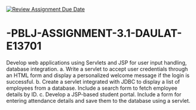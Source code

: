 [![Review Assignment Due Date](https://classroom.github.com/assets/deadline-readme-button-22041afd0340ce965d47ae6ef1cefeee28c7c493a6346c4f15d667ab976d596c.svg)](https://classroom.github.com/a/iBHfWiVG)
# -PBLJ-ASSIGNMENT-3.1-DAULAT-E13701
Develop web applications using Servlets and JSP for user input handling, database integration.
a. Write a servlet to accept user credentials through an HTML form and display a personalized welcome message if the login is successful.
b. Create a servlet integrated with JDBC to display a list of employees from a database. Include a search form to fetch employee details by ID.
c. Develop a JSP-based student portal. Include a form for entering attendance details and save them to the database using a servlet. 
